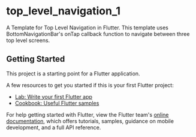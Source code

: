 # top_level_navigation_1

A Template for Top Level Navigation in Flutter. This template uses BottomNavigationBar's onTap callback function to navigate between three top level screens.

## Getting Started

This project is a starting point for a Flutter application.

A few resources to get you started if this is your first Flutter project:

- [Lab: Write your first Flutter app](https://flutter.dev/docs/get-started/codelab)
- [Cookbook: Useful Flutter samples](https://flutter.dev/docs/cookbook)

For help getting started with Flutter, view the Flutter team's
[online documentation](https://flutter.dev/docs), which offers tutorials,
samples, guidance on mobile development, and a full API reference.
